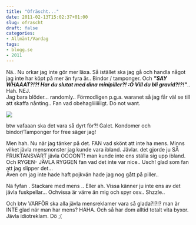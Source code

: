 ```yaml
---
title: "Ofräscht..."
date: 2011-02-13T15:02:37+01:00
slug: ofrascht
draft: false
categories:
- Allmänt/Vardag
tags:
- blogg.se
- 2011
---
```

Nä.. Nu orkar jag inte gör mer läxa. Så istället ska jag gå och handla något jag inte har köpt på mer än fyra år.. Bindor / tamponger. Och **_"SAY WHAAAT?!?! Har du slutat med dina minipiller?! :O Vill du bli gravid?!?!"_**.. Hah. NEJ.  
Jag bara blöder... randomly.. Förmodligen p.g.a. waranet så jag får väl se till att skaffa nånting.. Fan vad obehagliiiiiiigt. Do not want.  
  
![](/assets/images/blogg.se/libresse-b_132330041.jpg)  
  
btw vafaaan ska det vara så dyrt för?! Galet. Kondomer och bindor/Tamponger for free säger jag!  
  
Men hah. Nu när jag tänker på det. FAN vad skönt att inte ha mens. Minns vilket jävla mensmonster jag kunde vara ibland. Jävlar. det gjorde ju SÅ FRUKTANSVÄRT jävla OOOONT! man kunde inte ens ställa sig upp ibland. Och RYGEN- JÄVLA RYGGEN fan vad det inte var nice.. Usch! glad som fan att jag slipper det...  
Även om jag inte hade haft pojkvän hade jag nog gått på piller..  
  
Nä fyfan . Stackare med mens .. Eller ah. Vissa känner ju inte ens av det jävla fuskpellar... Ochvissa är värre än mig och spyr osv.. Shzzle..  
  
Och btw VARFÖR ska alla jävla mensreklamer vara så glada?!?!? man är INTE glad när man har mens? HAHA. Och så har dom alltid totalt vita byxor. Jävla idiotreklam. Dö ;(